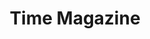 ---
collection_archive: false
collection_awards: []
collection_category:
  - Exhibited Works 
  - Workplace
  - Travel
  - Environments
  - Portraits
  - Environments
  - Travel
  - Color
  - Reportage
  - Editorial
collection_content: >-
  “_As Grand Canyon National Park Turns 100, Its’ Chief Ranger Plans for the
  Next Century_.” These new works pay homage to American Romanticism and
  celebrate the west as I photograph head ranger Mathew Vandzura at Grandeur
  Point on the South Rim as a nod to Teddy Roosevelt’s legacy of conservation.


  Vandzura talks at length about modernizing an ancient natural wonder, the park
  system’s responsibility to the public, the recent government shutdown, and
  exploring every possible option before limiting visitation to the 6.4 million
  annual park-goers.


  Interview by Lily Rothman, assigned by Kim Bubello.
collection_cover: https://d1sf55qlb7p6hz.cloudfront.net/timeGC-5.jpg
collection_cover_mobile: https://d1sf55qlb7p6hz.cloudfront.net/verticalcovers-10.jpg
collection_description: >-
  _“As Grand Canyon National Park Turns 100, Its’ Chief Ranger Plans for the
  Next Century.”_ A nod to Teddy Roosevelt’s legacy of conservation, these works
  pay homage to American Romanticism as I photograph head ranger Mathew Vandzura
  in the historic Kolb House and South Rim of the Canyon.


  Showcased at the _Grand Canyon National Park 100_ exhibition at Etherton
  Gallery, this work served as a contemporary counterpoint to the historical
  works of Ansel Adams, Lee Friedlander, William Bell, and Barry Goldwater. 
collection_filter:
  - Commissioned + Stock
collection_hidden: false
collection_meta: "Grand Canyon 100th Anniversary\_"
collection_press: []
collection_preview:
  - https://d1sf55qlb7p6hz.cloudfront.net/gc_covers-4.jpg
  - https://d1sf55qlb7p6hz.cloudfront.net/gc_covers-2.jpg
  - https://d1sf55qlb7p6hz.cloudfront.net/gc_covers-1.jpg
  - https://d1sf55qlb7p6hz.cloudfront.net/gc_covers-3.jpg
cover_image: https://d1sf55qlb7p6hz.cloudfront.net/social-12.jpg
date: 
hide_footer: false 
logo: 
navigation_theme: white
px_extra: true
slug: time-magazine-grand-canyon-100th-anniversary
theme_color: "#EEDDDD"
theme_color_all_works: FFBABA"
title: Time Magazine
collection_exhibition:
  - content: |-
      **2019**  
      _Grand Canyon National Park 100_  
      Etherton Gallery  
      Tucson, AZ (Group Show)
    template: popup-text-element
collection_blocks:
  - _bookshop_name: collections/media-row-start
    row_alignment: between
  - _bookshop_name: collections/media-element 
    color: "#C2A282"
    image:  https://d1sf55qlb7p6hz.cloudfront.net/timeGC-1b.jpg
    margin_left: 20
    margin_right: 0
    margin_y: 100
    width: 60
  - _bookshop_name: collections/media-row
    row_alignment: between
  - _bookshop_name: collections/media-element 
    color: "#DFEBEF"
    image:  https://d1sf55qlb7p6hz.cloudfront.net/timeGC-2.jpg
    margin_left: 10
    margin_y: 100
    width: 45
  - _bookshop_name: collections/media-element
    align_y: start
    color: "#CDB882"
    image:  https://d1sf55qlb7p6hz.cloudfront.net/timeGC-17-1.jpg
    margin_left: 0
    margin_right: 20
    margin_y: 700
    width: 20
  - _bookshop_name: collections/media-row
    row_alignment: between
  - _bookshop_name: collections/media-element 
    color: "#D8A6C7"
    image:  https://d1sf55qlb7p6hz.cloudfront.net/timeGC-4.jpg
    margin_left: 40
    margin_right: 0
    margin_y: 100
    width: 33
  - _bookshop_name: collections/media-row
    row_alignment: between
  - _bookshop_name: collections/media-element 
    color: "#EEDDDD"
    image:  https://d1sf55qlb7p6hz.cloudfront.net/timeGC-5.jpg
    margin_left: 25
    margin_y: 100
    width: 55
  - _bookshop_name: collections/media-row
    row_alignment: between
  - _bookshop_name: collections/media-element 
    color: "#F1B88C"
    image:  https://d1sf55qlb7p6hz.cloudfront.net/timeGC-6.jpg
    margin_left: 10
    margin_y: 100
    width: 30
  - _bookshop_name: collections/media-element 
    color: "#CFC78C"
    image:  https://d1sf55qlb7p6hz.cloudfront.net/timeGC-7.jpg
    margin_right: 10
    margin_y: 400
    width: 45
  - _bookshop_name: collections/media-row
    row_alignment: between
  - _bookshop_name: collections/media-element 
    color: "#C6A5C1"
    image:  https://d1sf55qlb7p6hz.cloudfront.net/timeGC-8.jpg
    margin_left: 5
    margin_right: 0
    margin_y: 100
    width: 90
  - _bookshop_name: collections/media-row
    row_alignment: between
  - _bookshop_name: collections/media-element 
    color: "#D4E8FF"
    image:  https://d1sf55qlb7p6hz.cloudfront.net/timeGC-9.jpg
    margin_left: 10
    margin_y: 400
    width: 40
  - _bookshop_name: collections/media-element 
    color: "#FAE386"
    image:  https://d1sf55qlb7p6hz.cloudfront.net/timeGC-10.jpg
    margin_left: 0
    margin_right: 10
    margin_y: 200
    width: 20
  - _bookshop_name: collections/media-row
    row_alignment: between
  - _bookshop_name: collections/media-element 
    color: "#EED8CA"
    image:  https://d1sf55qlb7p6hz.cloudfront.net/timeGC-11.jpg
    margin_left: 15
    margin_right: 15
    margin_y: 200
    width: 60
  - _bookshop_name: collections/media-row
    row_alignment: between
  - _bookshop_name: collections/media-element 
    color: "#E5DCD0"
    image:  https://d1sf55qlb7p6hz.cloudfront.net/timeGC-12.jpg
    margin_left: 60
    margin_y: 100
    width: 30
  - _bookshop_name: collections/media-row
    row_alignment: between
  - _bookshop_name: collections/media-element
    align_y: start
    color: "#E8F3F3"
    image:  https://d1sf55qlb7p6hz.cloudfront.net/timeGC-13b-single.jpg
    margin_left: 20
    margin_right: 0
    margin_y: 100
    width: 30
  - _bookshop_name: collections/media-element
    align_y: start
    color: "#F9EAE0"
    image:  https://d1sf55qlb7p6hz.cloudfront.net/timeGC-13c-single.jpg
    margin_left: 0
    margin_right: 20
    margin_y: 100
    width: 30
  - _bookshop_name: collections/media-row
    row_alignment: between
  - _bookshop_name: collections/media-element 
    color: "#D2A872"
    image:  https://d1sf55qlb7p6hz.cloudfront.net/timeGC-14.jpg
    margin_left: 5
    margin_right: 0
    margin_y: 100
    width: 50
  - _bookshop_name: collections/media-row
    row_alignment: between
  - _bookshop_name: collections/media-element 
    color: "#EED4C4"
    image:  https://d1sf55qlb7p6hz.cloudfront.net/timeGC-3.jpg
    margin_left: 10
    margin_right: 0
    margin_y: 100
    width: 25
  - _bookshop_name: collections/media-element 
    color: "#CFB699"
    image:  https://d1sf55qlb7p6hz.cloudfront.net/timeGC-15.jpg
    margin_right: 25
    margin_y: 400
    width: 33
  - _bookshop_name: collections/media-row
    row_alignment: between
  - _bookshop_name: collections/media-element 
    color: "#EFDEC3"
    image:  https://d1sf55qlb7p6hz.cloudfront.net/timeGC-16.jpg
    margin_left: 20
    margin_right: 20
    margin_y: 100
    width: 60
  - _bookshop_name: collections/media-row-end
---